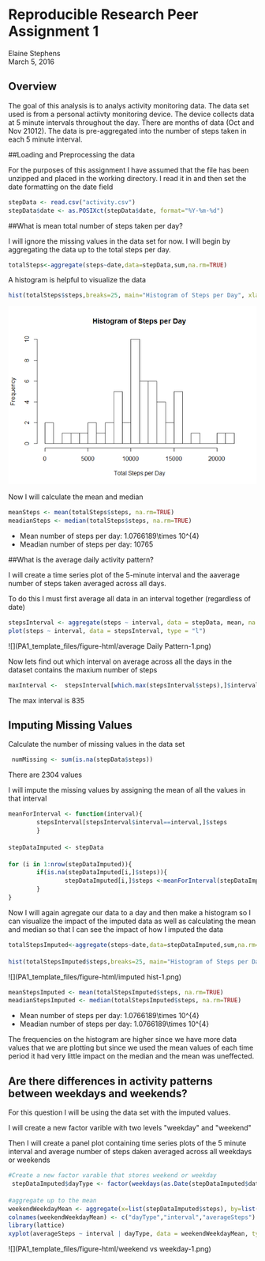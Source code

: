 # Reproducible Research Peer Assignment 1
Elaine Stephens  
March 5, 2016  
## Overview
The goal of this analysis is to analys activity monitoring data.  The data set used is from a personal actiivty monitoring device. The device collects data at 5 minute intervals throughout the day. There are months of data (Oct and Nov 21012). The data is pre-aggregated into the number of steps taken in each 5 minute interval.

##Loading and Preprocessing the data

For the purposes of this assignment I have assumed that the file has been unzipped and placed in the working directory. I read it in and then set the date formatting on the date field


```r
stepData <- read.csv("activity.csv")
stepData$date <- as.POSIXct(stepData$date, format="%Y-%m-%d")
```

##What is mean total number of steps taken per day?

I will ignore the missing values in the data set for now. I will begin by aggregating the data up to the total steps per day. 


```r
totalSteps<-aggregate(steps~date,data=stepData,sum,na.rm=TRUE)
```

A histogram is helpful to visualize the data


```r
hist(totalSteps$steps,breaks=25, main="Histogram of Steps per Day", xlab="Total Steps per Day")
```

![](PA1_template_files/figure-html/histogram-1.png)

Now I will calculate the mean and median 


```r
meanSteps <- mean(totalSteps$steps, na.rm=TRUE)
meadianSteps <- median(totalSteps$steps, na.rm=TRUE)
```

- Mean number of steps per day: 1.0766189\times 10^{4}
- Meadian number of steps per day: 10765


##What is the average daily activity pattern?

I will create a time series plot of the 5-minute interval and the aaverage number of steps taken averaged across all days.

To do this I must first average all data in an interval together (regardless of date)


```r
stepsInterval <- aggregate(steps ~ interval, data = stepData, mean, na.rm = TRUE)
plot(steps ~ interval, data = stepsInterval, type = "l")
```

![](PA1_template_files/figure-html/average Daily Pattern-1.png)

Now lets find out which interval on average across all the days in the dataset contains the maxium number of steps


```r
maxInterval <-  stepsInterval[which.max(stepsInterval$steps),]$interval
```

The max interval is 835

## Imputing Missing Values

Calculate the number of missing values in the data set


```r
 numMissing <- sum(is.na(stepData$steps))
```

There are 2304 values


I will impute the missing values by assigning the mean of all the values in that interval 


```r
meanForInterval <- function(interval){
        stepsInterval[stepsInterval$interval==interval,]$steps
        }

stepDataImputed <- stepData

for (i in 1:nrow(stepDataImputed)){
        if(is.na(stepDataImputed[i,]$steps)){
                stepDataImputed[i,]$steps <-meanForInterval(stepDataImputed[i,]$interval) 
        }
}
```

Now I will again agregate our data to a day and then make a histogram so I can visualize the impact of the imputed data as well as calculating the mean and median so that I can see the impact of how I imputed the data


```r
totalStepsImputed<-aggregate(steps~date,data=stepDataImputed,sum,na.rm=TRUE)

hist(totalStepsImputed$steps,breaks=25, main="Histogram of Steps per Day (Imputed Data)", xlab="Total Steps per Day")
```

![](PA1_template_files/figure-html/imputed hist-1.png)


```r
meanStepsImputed <- mean(totalStepsImputed$steps, na.rm=TRUE)
meadianStepsImputed <- median(totalStepsImputed$steps, na.rm=TRUE)
```

- Mean number of steps per day: 1.0766189\times 10^{4}
- Meadian number of steps per day: 1.0766189\times 10^{4}


The frequencies on the histogram are higher since we have more data values that we are plotting but since we used the mean values of each time period it had very little impact on the median and the mean was uneffected. 

## Are there differences in activity patterns between weekdays and weekends?

For this question I will be using the data set with the imputed values.

I will create a new factor varible with two levels "weekday" and "weekend"

Then I will create a panel plot containing time series plots of the 5 minute interval and average number of steps daken averaged across all weekdays or weekends 

```r
#Create a new factor varable that stores weekend or weekday
 stepDataImputed$dayType <- factor(weekdays(as.Date(stepDataImputed$date)) %in% c("Monday","Tuesday","Wednesday","Thursday","Friday","Saturday"), labels = c("weekday", "weekend"))
 
#aggregate up to the mean  
weekendWeekdayMean <- aggregate(x=list(stepDataImputed$steps), by=list(date=stepDataImputed$dayType, daytype=stepDataImputed$interval), FUN=mean )
colnames(weekendWeekdayMean) <- c("dayType","interval","averageSteps")
library(lattice)
xyplot(averageSteps ~ interval | dayType, data = weekendWeekdayMean, type="l", layout = c(1, 2), ylab="Number of Steps", xlab="Interval")
```

![](PA1_template_files/figure-html/weekend vs weekday-1.png)
